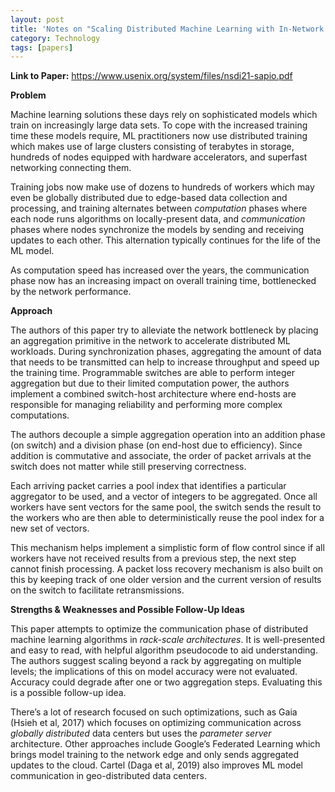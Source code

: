 ```yaml
---
layout: post
title: 'Notes on "Scaling Distributed Machine Learning with In-Network Aggregation" (SwitchML)'
category: Technology
tags: [papers]
---
```


**Link to Paper:** <https://www.usenix.org/system/files/nsdi21-sapio.pdf>

**Problem**

Machine learning solutions these days rely on sophisticated models which train on increasingly large data sets. To cope with the increased training time these models require, ML practitioners now use distributed training which makes use of large clusters consisting of terabytes in storage, hundreds of nodes equipped with hardware accelerators, and superfast networking connecting them. 

Training jobs now make use of dozens to hundreds of workers which may even be globally distributed due to edge-based data collection and processing, and training alternates between *computation* phases where each node runs algorithms on locally-present data, and *communication* phases where nodes synchronize the models by sending and receiving updates to each other. This alternation typically continues for the life of the ML model.

As computation speed has increased over the years, the communication phase now has an increasing impact on overall training time, bottlenecked by the network performance.

**Approach**

The authors of this paper try to alleviate the network bottleneck by placing an aggregation primitive in the network to accelerate distributed ML workloads. During synchronization phases, aggregating the amount of data that needs to be transmitted can help to increase throughput and speed up the training time. Programmable switches are able to perform integer aggregation but due to their limited computation power, the authors implement a combined switch-host architecture where end-hosts are responsible for managing reliability and performing more complex computations.

The authors decouple a simple aggregation operation into an addition phase (on switch) and a division phase (on end-host due to efficiency). Since addition is commutative and associate, the order of packet arrivals at the switch does not matter while still preserving correctness.

Each arriving packet carries a pool index that identifies a particular aggregator to be used, and a vector of integers to be aggregated. Once all workers have sent vectors for the same pool, the switch sends the result to the workers who are then able to deterministically reuse the pool index for a new set of vectors.

This mechanism helps implement a simplistic form of flow control since if all workers have not received results from a previous step, the next step cannot finish processing. A packet loss recovery mechanism is also built on this by keeping track of one older version and the current version of results on the switch to facilitate retransmissions.

**Strengths & Weaknesses and Possible Follow-Up Ideas**

This paper attempts to optimize the communication phase of distributed machine learning algorithms in *rack-scale architectures*. It is well-presented and easy to read, with helpful algorithm pseudocode to aid understanding. The authors suggest scaling beyond a rack by aggregating on multiple levels; the implications of this on model accuracy were not evaluated. Accuracy could degrade after one or two aggregation steps. Evaluating this is a possible follow-up idea.

There’s a lot of research focused on such optimizations, such as Gaia (Hsieh et al, 2017\) which focuses on optimizing communication across *globally distributed* data centers but uses the *parameter server* architecture. Other approaches include Google’s Federated Learning which brings model training to the network edge and only sends aggregated updates to the cloud. Cartel (Daga et al, 2019\) also improves ML model communication in geo-distributed data centers.
